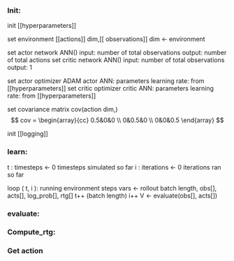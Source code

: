 

### Init:
init [[hyperparameters]]

set environment
[[actions]] dim,[[ observations]] dim <- environment

set actor network 
	ANN()
		input: number of total observations
		output: number of total actions
set critic network 
	ANN()
		input: number of total observations
		output: 1

set actor optimizer
	ADAM
		actor ANN: parameters
		learning rate: from [[hyperparameters]]
set critic optimizer
		critic ANN: parameters
		learning rate: from [[hyperparameters]]

set covariance matrix 
	cov(action dim,) 
	$$ cov = \begin{array}{cc} 0.5&0&0  \\ 0&0.5&0 \\ 0&0&0.5 \end{array} $$

init [[logging]]
### learn:

t : timesteps <- 0
	timesteps simulated so far
i : iterations <- 0
	iterations ran so far

loop ( t, i ): 
	 running environment steps
	 vars <- rollout
		 batch length, obs\[], acts\[], log_prob\[], rtg\[]
	 t++ (batch length)
	 i++
	 V <- evaluate(obs\[], acts\[])

### evaluate:


### Compute_rtg:

### Get action


